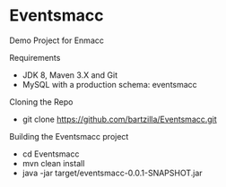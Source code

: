Eventsmacc
=======

Demo Project for Enmacc

Requirements
- JDK 8, Maven 3.X and Git
- MySQL with a production schema: eventsmacc 

Cloning the Repo
- git clone https://github.com/bartzilla/Eventsmacc.git

Building the Eventsmacc project
- cd Eventsmacc
- mvn clean install
- java -jar target/eventsmacc-0.0.1-SNAPSHOT.jar